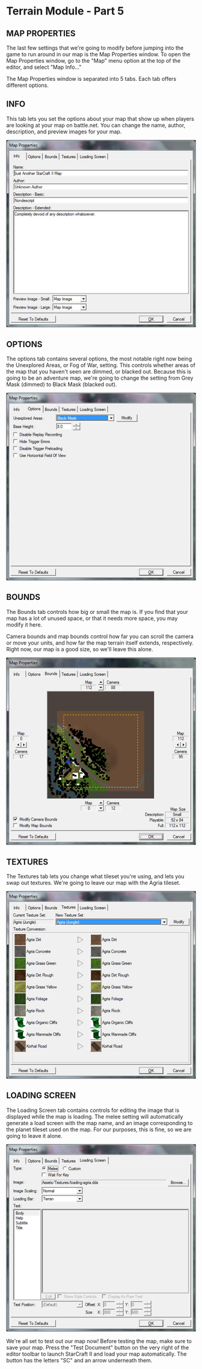 # Terrain Module - Part 5

## MAP PROPERTIES

The last few settings that we're going to modify before jumping into the game to run around in our map is the Map Properties window. To open the Map Properties window, go to the "Map" menu option at the top of the editor, and select "Map Info..."

The Map Properties window is separated into 5 tabs. Each tab offers different options.

## INFO

This tab lets you set the options about your map that show up when players are looking at your map on battle.net. You can change the name, author, description, and preview images for your map.

![img](036-mapproperties-info.jpg)



## OPTIONS

The options tab contains several options, the most notable right now being the Unexplored Areas, or Fog of War, setting. This controls whether areas of the map that you haven't seen are dimmed, or blacked out. Because this is going to be an adventure map, we're going to change the setting from Grey Mask (dimmed) to Black Mask (blacked out).

![img](037-mapproperties-options.jpg)



## BOUNDS

The Bounds tab controls how big or small the map is. If you find that your map has a lot of unused space, or that it needs more space, you may modify it here.

Camera bounds and map bounds control how far you can scroll the camera or move your units, and how far the map terrain itself extends, respectively. Right now, our map is a good size, so we'll leave this alone.

![img](038-mapproperties-bounds.jpg)



## TEXTURES

The Textures tab lets you change what tileset you're using, and lets you swap out textures. We're going to leave our map with the Agria tileset.

![img](039-mapproperties-textures.jpg)



## LOADING SCREEN

The Loading Screen tab contains controls for editing the image that is displayed while the map is loading. The melee setting will automatically generate a load screen with the map name, and an image corresponding to the planet tileset used on the map. For our purposes, this is fine, so we are going to leave it alone.

![img](040-mapproperties-loadingscreen.jpg)

We're all set to test out our map now! Before testing the map, make sure to save your map. Press the "Test Document" button on the very right of the editor toolbar to launch StarCraft II and load your map automatically. The button has the letters "SC" and an arrow underneath them.